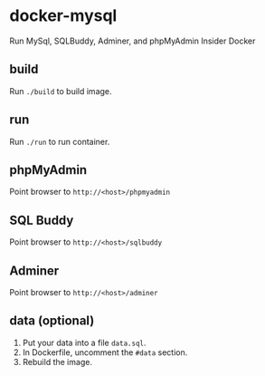 # docker-mysql
Run MySql, SQLBuddy, Adminer, and phpMyAdmin Insider Docker

## build
Run ```./build``` to build image.

## run
Run ```./run``` to run container.

## phpMyAdmin
Point browser to ```http://<host>/phpmyadmin```

## SQL Buddy
Point browser to ```http://<host>/sqlbuddy```

## Adminer
Point browser to ```http://<host>/adminer```

## data (optional)
1. Put your data into a file ```data.sql```.
2. In Dockerfile, uncomment the ```#data``` section.
3. Rebuild the image.

